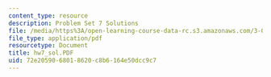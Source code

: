 ```yaml
---
content_type: resource
description: Problem Set 7 Solutions
file: /media/https%3A/open-learning-course-data-rc.s3.amazonaws.com/3-00-thermodynamics-of-materials-fall-2002/72e2059068018620c8b6164e50dcc9c7_hw7_sol.PDF
file_type: application/pdf
resourcetype: Document
title: hw7_sol.PDF
uid: 72e20590-6801-8620-c8b6-164e50dcc9c7
---
```

